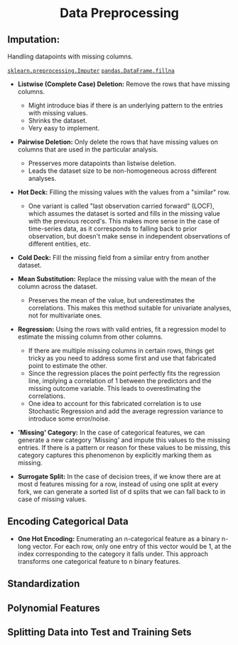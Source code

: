 <center><h1>Data Preprocessing</h1></center>

## Imputation:
Handling datapoints with missing columns.

[`sklearn.preprocessing.Imputer`](http://scikit-learn.org/stable/modules/classes.html#module-sklearn.preprocessing) [`pandas.DataFrame.fillna`](https://pandas.pydata.org/pandas-docs/stable/generated/pandas.DataFrame.fillna.html)

- **Listwise (Complete Case) Deletion:** Remove the rows that have missing columns.
  - Might introduce bias if there is an underlying pattern to the entries with missing values.
  - Shrinks the dataset.
  - Very easy to implement.

- **Pairwise Deletion:** Only delete the rows that have missing values on columns that are used in the particular analysis.
  - Presserves more datapoints than listwise deletion.
  - Leads the dataset size to be non-homogeneous across different analyses.

- **Hot Deck:** Filling the missing values with the values from a "similar" row. 
  - One variant is called "last observation carried forward" (LOCF), which assumes the dataset is sorted and fills in the missing value with the previous record's. This makes more sense in the case of time-series data, as it corresponds to falling back to prior observation, but doesn't make sense in independent observations of different entities, etc.

- **Cold Deck:** Fill the missing field from a similar entry from another dataset.

- **Mean Substitution:** Replace the missing value with the mean of the column across the dataset.
  - Preserves the mean of the value, but underestimates the correlations. This makes this method suitable for univariate analyses, not for multivariate ones.

- **Regression:** Using the rows with valid entries, fit a regression model to estimate the missing column from other columns.
  - If there are multiple missing columns in certain rows, things get tricky as you need to address some first and use that fabricated point to estimate the other.
  - Since the regression places the point perfectly fits the regression line, implying a correlation of 1 between the predictors and the missing outcome variable. This leads to overestimating the correlations.
  - One idea to account for this fabricated correlation is to use Stochastic Regression and add the average regression variance to introduce some error/noise.

- **'Missing' Category:** In the case of categorical features, we can generate a new category 'Missing' and impute this values to the missing entries. If there is a pattern or reason for these values to be missing, this category captures this phenomenon by explicitly marking them as missing.

- **Surrogate Split:** In the case of decision trees, if we know there are at most d features missing for a row, instead of using one split at every fork, we can generate a sorted list of d splits that we can fall back to in case of missing values. 

## Encoding Categorical Data
- **One Hot Encoding:** Enumerating an n-categorical feature as a binary n-long vector. For each row, only one entry of this vector would be 1, at the index corresponding to the category it falls under. This approach transforms one categorical feature to n binary features.

## Standardization

## Polynomial Features

## Splitting Data into Test and Training Sets
